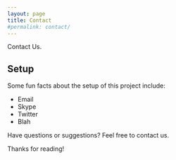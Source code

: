 ```yaml
---
layout: page
title: Contact
#permalink: contact/
---
```


<p class="message">
  Contact Us.
</p>



## Setup

Some fun facts about the setup of this project include:

* Email
* Skype
* Twitter
* Blah

Have questions or suggestions? Feel free to contact us.

Thanks for reading!